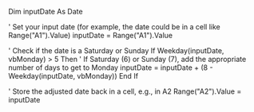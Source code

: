 
Dim inputDate As Date

' Set your input date (for example, the date could be in a cell like Range("A1").Value)
inputDate = Range("A1").Value

' Check if the date is a Saturday or Sunday
If Weekday(inputDate, vbMonday) > 5 Then
    ' If Saturday (6) or Sunday (7), add the appropriate number of days to get to Monday
    inputDate = inputDate + (8 - Weekday(inputDate, vbMonday))
End If

' Store the adjusted date back in a cell, e.g., in A2
Range("A2").Value = inputDate

